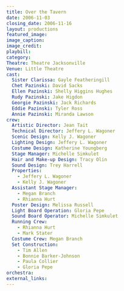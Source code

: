 ```yaml
---
title: Over the Tavern
date: 2006-11-03
closing_date: 2006-11-16
layout: productions
featured_image: 
image_caption:
image_credit:
playbill: 
category: 
Theatre: Theatre Jacksonville
Venue: Little Theatre
cast:
  Sister Clarissa: Gayle Featheringill
  Chet Pazinski: David Sacks
  Ellen Pazinski: Shelly Higgins Hughes
  Rudy Pazinski: Jake Higdon
  Georgie Pazinski: Jack Richards
  Eddie Pazinski: Tyler Ross
  Annie Pazinski: Miranda Lawson
crew:
  Artistic Director: Jean Tait
  Technical Director: Jeffery L. Wagoner
  Scenic Design: Kelly J. Wagoner
  Lighting Design: Jeffery L. Wagoner
  Costume Design: Katherine Youngberg
  Stage Manager: Michelle Simkulet
  Hair and Make-up Design: Tracy Olin
  Sound Design: Trey Harrell
  Properties: 
    - Jeffery L. Wagoner
    - Kelly J. Wagoner
  Assistant Stage Manager: 
    - Megan Branch
    - Rhianna Hurt
  Poster Design: Melissa Russell
  Light Board Operation: Gloria Pepe
  Sound Board Operator: Michelle Simkulet
  Running Crew: 
    - Rhianna Hurt
    - Mark Stater
  Costume Crew: Megan Branch
  Set Construction: 
    - Tim Allen
    - Bonnie Barker-Johnson
    - Paula Collier
    - Gloria Pepe
orchestra:
external_links:
---
```


